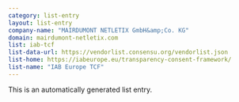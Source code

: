 ```yaml
---
category: list-entry
layout: list-entry
company-name: "MAIRDUMONT NETLETIX GmbH&amp;Co. KG"
domain: mairdumont-netletix.com
list: iab-tcf
list-data-url: https://vendorlist.consensu.org/vendorlist.json
list-home: https://iabeurope.eu/transparency-consent-framework/
list-name: "IAB Europe TCF"
---
```


This is an automatically generated list entry.
